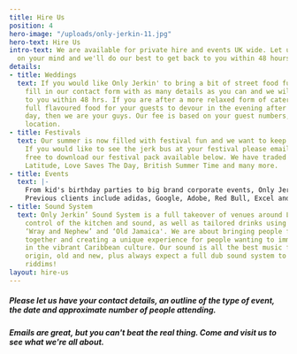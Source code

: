 ```yaml
---
title: Hire Us
position: 4
hero-image: "/uploads/only-jerkin-11.jpg"
hero-text: Hire Us
intro-text: We are available for private hire and events UK wide. Let us know what's
  on your mind and we'll do our best to get back to you within 48 hours.
details:
- title: Weddings
  text: If you would like Only Jerkin' to bring a bit of street food fun to your wedding,
    fill in our contact form with as many details as you can and we will get back
    to you within 48 hrs. If you are after a more relaxed form of catering, or some
    full flavoured food for your guests to devour in the evening after a long boozy
    day, then we are your guys. Our fee is based on your guest numbers, timings and
    location.
- title: Festivals
  text: Our summer is now filled with festival fun and we want to keep it that way.
    If you would like to see the jerk bus at your festival please email us and feel
    free to download our festival pack available below. We have traded at Field Day,
    Latitude, Love Saves The Day, British Summer Time and many more.
- title: Events
  text: |-
    From kid's birthday parties to big brand corporate events, Only Jerkin' thrive off catering private events. We can be flexible to your needs, whether that be customised menus or tailor made set up. Drop us an email with your requirements and we would be happy to figure out a solution to ensure your event runs smoothly and bellies are full and satisfied.\
    Previous clients include adidas, Google, Adobe, Red Bull, Excel and many more.
- title: Sound System
  text: Only Jerkin’ Sound System is a full takeover of venues around London, taking
    control of the kitchen and sound, as well as tailored drinks using our sponsors
    ‘Wray and Nephew’ and ‘Old Jamaica'. We are about bringing people from all backgrounds
    together and creating a unique experience for people wanting to immerse themselves
    in the vibrant Caribbean culture. Our sound is all the best music from Jamaican
    origin, old and new, plus always expect a full dub sound system to blast dem big
    riddims!
layout: hire-us
---
```


##### Please let us have your contact details, an outline of the type of event, the date and approximate number of people attending.

##### Emails are great, but you can't beat the real thing. Come and visit us to see what we're all about.